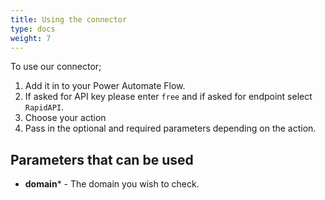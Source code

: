 ```yaml
---
title: Using the connector
type: docs
weight: 7
---
```

To use our connector;
1. Add it in to your Power Automate Flow.
2. If asked for API key please enter `free` and if asked for endpoint select `RapidAPI`.
3. Choose your action
4. Pass in the optional and required parameters depending on the action. 
## Parameters that can be used
* __domain__* - The domain you wish to check.
